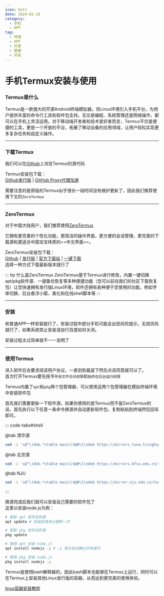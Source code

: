 ```yaml
---
icon: bolt
date: 2024-02-18
category:
  - 手机
  - APP
tag:
  - 终端
  - APP
  - 开源
  - 便捷
  - 开发
---
```


# 手机Termux安装与使用

<!-- more -->

### Termux是什么

Termux是一款强大的开源Android终端模拟器，将Linux环境引入手机平台，为用户提供丰富的命令行工具和软件包支持。无论是编程、系统管理还是网络操作，都可以在手机上灵活运用。对于移动端开发者和技术爱好者而言，Termux不仅是便捷的工具，更是一个开放的平台，拓展了移动设备的应用领域，让用户轻松实现更多复杂任务和自定义操作。

---

### 下载Termux

我们可以在[Github](https://github.com/termux/termux-app)上浏览Termux的源代码

Termux安装包下载：  
[Github发行版](https://github.com/termux/termux-app/releases) | [GitHub Proxy代理加速](https://mirrors.chenby.cn/https://github.com/termux/termux-app/releases/download/v0.118.0/termux-app_v0.118.0+github-debug_arm64-v8a.apk)

需要注意的是原版的Termux似乎很长一段时间没有维护更新了，因此我们推荐使用下文的`ZeroTermux`

---

### ZeroTermux

对于中国大陆用户，我们推荐使用[ZeroTermux](https://github.com/hanxinhao000/ZeroTermux)

它拥有更完善的个性化功能，更简洁的操作界面，更方便的会话管理，更完善的下载源和更适合中国宝宝体质的==中文界面==。

ZeroTermux安装包下载：  
[Github](https://github.com/hanxinhao000/ZeroTermux) | [发行版](https://github.com/hanxinhao000/ZeroTermux/releases) | [官方下载站](https://od.ixcmstudio.cn/repository/main/ZeroTermux/) | [一键下载](https://od.ixcmstudio.cn/repository/main/ZeroTermux/ZeroTermux%20-0.118.21.apk)  
选择一种方式下载最新版本就行了

::: tip 什么是ZeroTermux
ZeroTermux基于Termux进行修改，内置一键切换apt/pkg软件源、一键备份恢复等多种便捷功能（您可以前往我们的社区下载恢复包）让您快速拥有发行版Linux环境，软件还拥有各种便于您使用的功能，例如字体切换、后台悬浮小窗、美化和在线shell脚本等
:::

---

### 安装

和普通APP一样安装就行了，安装过程中部分手机可能会出现风险提示，无视风险就行了，如果系统禁止安装请自行百度如何关闭。

安装过程太过简单就不一一说明了

---

### 使用Termux

进入软件后会要求阅读用户协议，一直划到最底下然后点击同意就可以了。  
首次打开Termux要先授予`所有文件访问权限`和`始终在后台运行权限`

Termux内置了`apt`和`pkg`两个包管理器，可以使用这两个包管理器在模拟终端环境中安装软件包

首先我们需要更新一下软件源，如果你使用的是Termux而不是ZeroTermux的话，首先执行以下任意一条命令换源并自动更新软件包，复制粘贴到终端然后回车即可。

::: code-tabs#shell

@tab 清华源

```bash
sed -i 's@^\(deb.*stable main\)$@#\1\ndeb https://mirrors.tuna.tsinghua.edu.cn/termux/termux-packages-24 stable main@' $PREFIX/etc/apt/sources.list
```

@tab 北京源

```bash
sed -i 's@^\(deb.*stable main\)$@#\1\ndeb https://mirrors.bfsu.edu.cn/termux/termux-packages-24 stable main@' $PREFIX/etc/apt/sources.list
```

@tab NJU

```bash
sed -i 's@^\(deb.*stable main\)$@#\1\ndeb https://mirror.nju.edu.cn/termux/termux-packages-24 stable main@' $PREFIX/etc/apt/sources.list &&sed -i 's@^\(deb.*science stable\)$@#\1\ndeb https://mirror.nju.edu.cn/termux/science-packages-24 science stable@' $PREFIX/etc/apt/sources.list.d/science.list
```

:::

换源完成后我们就可以安装自己需要的软件包了  
这里以安装node.js为例：

```bash
# 更新 apt 软件包列表
apt update # 安装前请务必更新一次

# 更新 pkg 软件包列表
pkg update

# 使用 apt 安装 node.js
apt install nodejs -y # -y 表示自动确认所有提示

# 使用 pkg 安装 node.js
pkg install nodejs -y
```

Termux是使用bash解释器的，因此bash脚本也能够在Termux上运行，同时可以在Termux上安装其他Linux发行版的容器，从而达到更完美的使用体验。

[<HopeIcon icon="linux" />linux容器安装教程](./linux.md)
